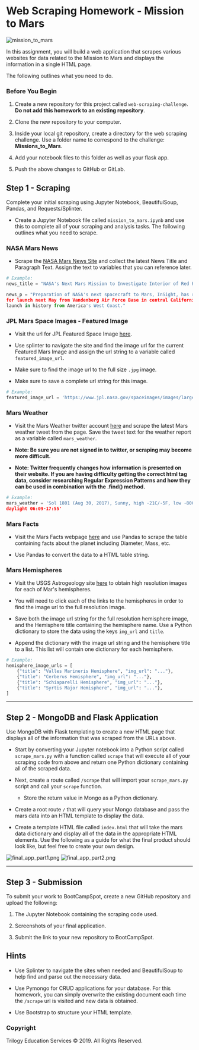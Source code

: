 ﻿# Web Scraping Homework - Mission to Mars

![mission_to_mars](Images/mission_to_mars.png)

In this assignment, you will build a web application that scrapes various websites 
for data related to the Mission to Mars and displays the information in a single HTML page. 

The following outlines what you need to do.

### Before You Begin

1. Create a new repository for this project called `web-scraping-challenge`. 
**Do not add this homework to an existing repository**.

2. Clone the new repository to your computer.

3. Inside your local git repository, create a directory for the web scraping challenge. 
Use a folder name to correspond to the challenge: **Missions_to_Mars**.

4. Add your notebook files to this folder as well as your flask app.

5. Push the above changes to GitHub or GitLab.

## Step 1 - Scraping

Complete your initial scraping using Jupyter Notebook, BeautifulSoup, Pandas, and Requests/Splinter.

* Create a Jupyter Notebook file called `mission_to_mars.ipynb` and use this to complete all of 
your scraping and analysis tasks. The following outlines what you need to scrape.

### NASA Mars News

* Scrape the [NASA Mars News Site](https://mars.nasa.gov/news/) and collect the latest News Title 
and Paragraph Text. Assign the text to variables that you can reference later.

```python
# Example:
news_title = "NASA's Next Mars Mission to Investigate Interior of Red Planet"

news_p = "Preparation of NASA's next spacecraft to Mars, InSight, has ramped up this summer, on course 
for launch next May from Vandenberg Air Force Base in central California -- the first interplanetary 
launch in history from America's West Coast."
```

### JPL Mars Space Images - Featured Image

* Visit the url for JPL Featured Space Image 
[here](https://www.jpl.nasa.gov/spaceimages/?search=&category=Mars).

* Use splinter to navigate the site and find the image url for the current Featured Mars Image and 
assign the url string to a variable called `featured_image_url`.

* Make sure to find the image url to the full size `.jpg` image.

* Make sure to save a complete url string for this image.

```python
# Example:
featured_image_url = 'https://www.jpl.nasa.gov/spaceimages/images/largesize/PIA16225_hires.jpg'
```

### Mars Weather

* Visit the Mars Weather twitter account [here](https://twitter.com/marswxreport?lang=en) and 
scrape the latest Mars weather tweet from the page. Save the tweet text for the weather report as a 
variable called `mars_weather`.

* **Note: Be sure you are not signed in to twitter, or scraping may become more difficult.**

* **Note: Twitter frequently changes how information is presented on their website. 
If you are having difficulty getting the correct html tag data, consider researching Regular 
Expression Patterns and how they can be used in combination with the .find() method.**


```python
# Example:
mars_weather = 'Sol 1801 (Aug 30, 2017), Sunny, high -21C/-5F, low -80C/-112F, pressure at 8.82 hPa, 
daylight 06:09-17:55'
```

### Mars Facts

* Visit the Mars Facts webpage [here](https://space-facts.com/mars/) and use Pandas to scrape the 
table containing facts about the planet including Diameter, Mass, etc.

* Use Pandas to convert the data to a HTML table string.

### Mars Hemispheres

* Visit the USGS Astrogeology site 
[here](https://astrogeology.usgs.gov/search/results?q=hemisphere+enhanced&k1=target&v1=Mars) 
to obtain high resolution images for each of Mar's hemispheres.

* You will need to click each of the links to the hemispheres in order to find the image url to the 
full resolution image.

* Save both the image url string for the full resolution hemisphere image, and the Hemisphere title 
containing the hemisphere name. Use a Python dictionary to store the data using the keys `img_url` 
and `title`.

* Append the dictionary with the image url string and the hemisphere title to a list. This list will 
contain one dictionary for each hemisphere.

```python
# Example:
hemisphere_image_urls = [
    {"title": "Valles Marineris Hemisphere", "img_url": "..."},
    {"title": "Cerberus Hemisphere", "img_url": "..."},
    {"title": "Schiaparelli Hemisphere", "img_url": "..."},
    {"title": "Syrtis Major Hemisphere", "img_url": "..."},
]
```

- - -

## Step 2 - MongoDB and Flask Application

Use MongoDB with Flask templating to create a new HTML page that displays all of the information 
that was scraped from the URLs above.

* Start by converting your Jupyter notebook into a Python script called `scrape_mars.py` with a function 
called `scrape` that will execute all of your scraping code from above and return one Python dictionary 
containing all of the scraped data.

* Next, create a route called `/scrape` that will import your `scrape_mars.py` script and call your 
`scrape` function.

  * Store the return value in Mongo as a Python dictionary.

* Create a root route `/` that will query your Mongo database and pass the mars data into an HTML template 
to display the data.

* Create a template HTML file called `index.html` that will take the mars data dictionary and display all 
of the data in the appropriate HTML elements. Use the following as a guide for what the final product 
should look like, but feel free to create your own design.

![final_app_part1.png](Images/final_app_part1.png)
![final_app_part2.png](Images/final_app_part2.png)

- - -

## Step 3 - Submission

To submit your work to BootCampSpot, create a new GitHub repository and upload the following:

1. The Jupyter Notebook containing the scraping code used.

2. Screenshots of your final application.

3. Submit the link to your new repository to BootCampSpot.

## Hints

* Use Splinter to navigate the sites when needed and BeautifulSoup to help find and parse out the 
necessary data.

* Use Pymongo for CRUD applications for your database. For this homework, you can simply overwrite the 
existing document each time the `/scrape` url is visited and new data is obtained.

* Use Bootstrap to structure your HTML template.

### Copyright

Trilogy Education Services © 2019. All Rights Reserved.
